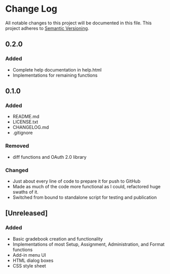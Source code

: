 # Change Log
All notable changes to this project will be documented in this file.
This project adheres to [Semantic Versioning](http://semver.org/).

## 0.2.0
### Added
- Complete help documentation in help.html
- Implementations for remaining functions

## 0.1.0
### Added
- README.md
- LICENSE.txt
- CHANGELOG.md
- .gitignore

### Removed
- diff functions and OAuth 2.0 library

### Changed
- Just about every line of code to prepare it for push to GitHub
- Made as much of the code more functional as I could, refactored huge swaths of it.
- Switched from bound to standalone script for testing and publication

## [Unreleased]
### Added
- Basic gradebook creation and functionality
- Implementations of most Setup, Assignment, Administration, and Format functions
- Add-in menu UI
- HTML dialog boxes
- CSS style sheet